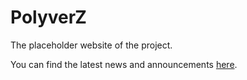 # PolyverZ

The placeholder website of the project.

You can find the latest news and announcements [here](news/recent.txt).
